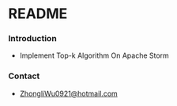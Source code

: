 # README #

### Introduction ###

* Implement Top-k Algorithm On Apache Storm

### Contact ###

* ZhongliWu0921@hotmail.com